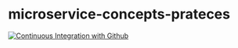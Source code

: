 # microservice-concepts-prateces

[![Continuous Integration with Github](https://github.com/CarlosBarbosaFilho/microservice-concepts-prateces/actions/workflows/docker-publish.yml/badge.svg)](https://github.com/CarlosBarbosaFilho/microservice-concepts-prateces/actions/workflows/docker-publish.yml)
